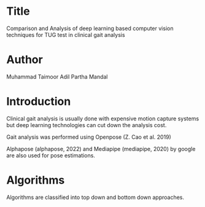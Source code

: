# Title
Comparison and Analysis of deep learning based computer vision techniques for TUG test in clinical gait analysis

# Author
Muhammad Taimoor Adil
Partha Mandal

# Introduction
Clinical gait analysis is usually done with expensive motion capture systems but deep learning technologies can cut down the analysis cost.

Gait analysis was performed using Openpose (Z. Cao et al. 2019)

Alphapose (alphapose, 2022) and Mediapipe (mediapipe, 2020) by google are also used for pose estimations.

# Algorithms
Algorithms are classified into top down and bottom down approaches.